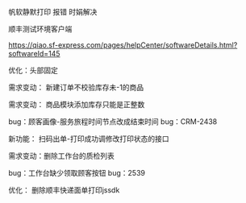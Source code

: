 帆软静默打印 报错 时娟解决

顺丰测试环境客户端

https://qiao.sf-express.com/pages/helpCenter/softwareDetails.html?softwareId=145



优化：头部固定

需求变动： 新建订单不校验库存未-1的商品

需求变动： 商品模块添加库存只能是正整数

bug：顾客画像-服务旅程时间节点改成结束时间  bug：CRM-2438

新功能： 扫码出单-打印成功调修改打印状态的接口

需求变动：删除工作台的质检列表

bug：工作台缺少领取顾客按钮  bug：2539

优化： 删除顺丰快递面单打印jssdk
